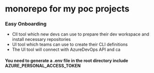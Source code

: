 # monorepo for my poc projects

### Easy Onboarding
- ClI tool which new devs can use to prepare their dev workspace and install necessary repositories
- UI tool which teams can use to create their CLI definitions
- The UI tool will connect with AzureDevOps API and ca

#### You need to generate a .env file in the root directory include AZURE_PERSONAL_ACCESS_TOKEN